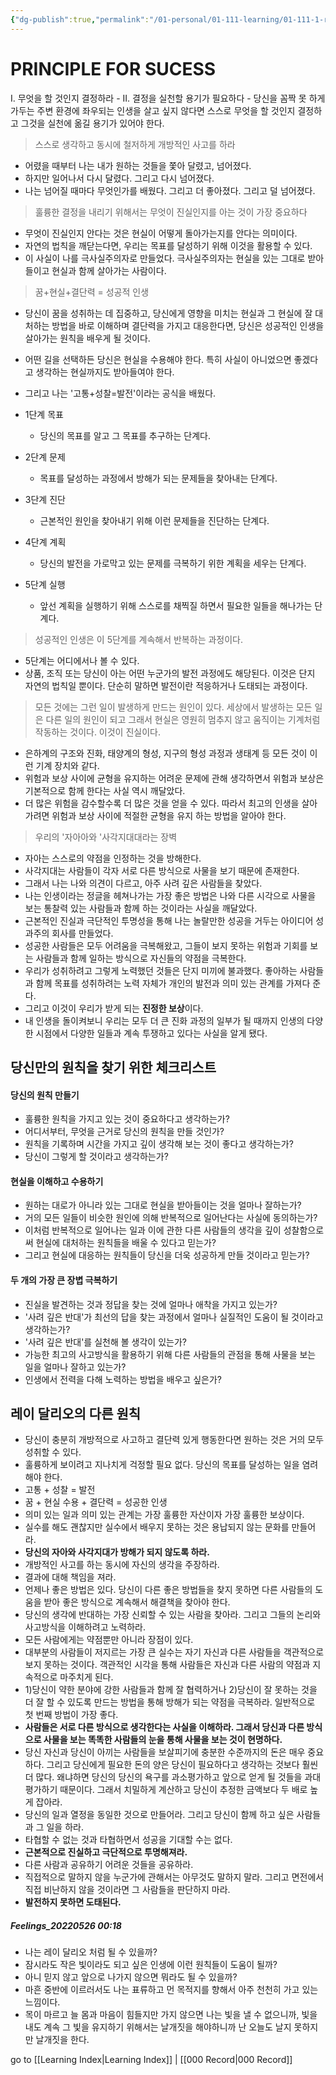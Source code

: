 ```yaml
---
{"dg-publish":true,"permalink":"/01-personal/01-111-learning/01-111-1-reading/01-111-1-1-books-10-k/00002/","dgHomeLink":true,"dgPassFrontmatter":false}
---
```


# PRINCIPLE FOR SUCESS
I. 무엇을 할 것인지 결정하라
	- 
II. 결정을 실천할 용기가 필요하다
	- 당신을 꼼짝 못 하게 가두는 주변 환경에 좌우되는 인생을 살고 싶지 않다면 스스로 무엇을 할 것인지 결정하고 그것을 실천에 옮길 용기가 있어야 한다.

>  스스로 생각하고 동시에 철저하게 개방적인 사고를 하라


- 어렸을 때부터 나는 내가 원하는 것들을 쫓아 달렸고, 넘어졌다.
- 하지만 일어나서 다시 달렸다. 그리고 다시 넘어졌다.
- 나는 넘어질 때마다 무엇인가를 배웠다. 그리고 더 좋아졌다. 그리고 덜 넘어졌다.

> 훌륭한 결정을 내리기 위해서는 무엇이 진실인지를 아는 것이 가장 중요하다

- 무엇이 진실인지 안다는 것은 현실이 어떻게 돌아가는지를 안다는 의미이다.
- 자연의 법칙을 깨닫는다면, 우리는 목표를 달성하기 위해 이것을 활용할 수 있다.
- 이 사실이 나를 극사실주의자로 만들었다. 극사실주의자는 현실을 있는 그대로 받아들이고 현실과 함께 살아가는 사람이다.

> 꿈+현실+결단력 = 성공적 인생

- 당신이 꿈을 성취하는 데 집중하고, 당신에게 영향을 미치는 현실과 그 현실에 잘 대처하는 방법을 바로 이해하며 결단력을 가지고 대응한다면, 당신은 성공적인 인생을 살아가는 원칙을 배우게 될 것이다.
- 어떤 길을 선택하든 당신은 현실을 수용해야 한다. 특히 사실이 아니었으면 좋겠다고 생각하는 현실까지도 받아들여야 한다.
- 그리고 나는 '고통+성찰=발전'이라는 공식을 배웠다.

- 1단계 목표
	- 당신의 목표를 알고 그 목표를 추구하는 단계다.
- 2단계 문제
	- 목표를 달성하는 과정에서 방해가 되는 문제들을 찾아내는 단계다.
- 3단계 진단
	- 근본적인 원인을 찾아내기 위해 이런 문제들을 진단하는 단계다.
- 4단계 계획
	- 당신의 발전을 가로막고 있는 문제를 극복하기 위한 계획을 세우는 단계다.
- 5단계 실행
	- 앞선 계획을 실행하기 위해 스스로를 채찍질 하면서 필요한 일들을 해나가는 단계다.

> 성공적인 인생은 이 5단계를 계속해서 반복하는 과정이다.

- 5단계는 어디에서나 볼 수 있다.
- 상품, 조직 또는 당신이 아는 어떤 누군가의 발전 과정에도 해당된다. 이것은 단지 자연의 법칙일 뿐이다. 단순히 말하면 발전이란 적응하거나 도태되는 과정이다.

> 모든 것에는 그런 일이 발생하게 만드는 원인이 있다. 세상에서 발생하는 모든 일은 다른 일의 원인이 되고 그래서 현실은 영원히 멈추지 않고 움직이는 기계처럼 작동하는 것이다. 이것이 진실이다.

- 은하계의 구조와 진화, 태양계의 형성, 지구의 형성 과정과 생태계 등 모든 것이 이런 기계 장치와 같다.
- 위험과 보상 사이에 균형을 유지하는 어려운 문제에 관해 생각하면서 위험과 보상은 기본적으로 함께 한다는 사실 역시 깨달았다.
- 더 많은 위험을 감수할수록 더 많은 것을 얻을 수 있다. 따라서 최고의 인생을 살아가려면 위험과 보상 사이에 적절한 균형을 유지 하는 방법을 알아야 한다.

> 우리의 '자아아와 '사각지대대라는 장벽

- 자아는 스스로의 약점을 인정하는 것을 방해한다.
- 사각지대는 사람들이 각자 서로 다른 방식으로 사물을 보기 때문에 존재한다.
- 그래서 나는 나와 의견이 다르고, 아주 사려 깊은 사람들을 찾았다.
- 나는 인생이라는 정글을 헤쳐나가는 가장 좋은 방법은 나와 다른 시각으로 사물을 보는 통찰력 있는 사람들과 함께 하는 것이라는 사실을 깨달았다.
- 근본적인 진실과 극단적인 투명성을 통해 나는 놀랄만한 성공을 거두는 아이디어 성과주의 회사를 만들었다.
- 성공한 사람들은 모두 어려움을 극복해왔고, 그들이 보지 못하는 위험과 기회를 보는 사람들과 함께 일하는 방식으로 자신들의 약점을 극복한다.
- 우리가 성취하려고 그렇게 노력했던 것들은 단지 미끼에 불과했다. 좋아하는 사람들과 함께 목표를 성취하려는 노력 자체가 개인의 발전과 의미 있는 관계를 가져다 준다.
- 그리고 이것이 우리가 받게 되는 **진정한 보상**이다.
- 내 인생을 돌이켜보니 우리는 모두 더 큰 진화 과정의 일부가 될 때까지 인생의 다양한 시점에서 다양한 일들과 계속 투쟁하고 있다는 사실을 알게 됐다.

## 당신만의 원칙을 찾기 위한 체크리스트
#### 당신의 원칙 만들기
- 훌륭한 원칙을 가지고 있는 것이 중요하다고 생각하는가?
- 어디서부터, 무엇을 근거로 당신의 원칙을 만들 것인가?
- 원칙을 기록하며 시간을 가지고 깊이 생각해 보는 것이 좋다고 생각하는가?
- 당신이 그렇게 할 것이라고 생각하는가?

#### 현실을 이해하고 수용하기
- 원하는 대로가 아니라 있는 그대로 현실을 받아들이는 것을 얼마나 잘하는가?
- 거의 모든 일들이 비슷한 원인에 의해 반복적으로 일어난다는 사실에 동의하는가?
- 이처럼 반복적으로 일어나는 일과 이에 관한 다른 사람들의 생각을 깊이 성찰함으로써 현실에 대처하는 원칙들을 배울 수 있다고 믿는가?
- 그리고 현실에 대응하는 원칙들이 당신을 더욱 성공하게 만들 것이라고 믿는가?

#### 두 개의 가장 큰 장볍 극복하기
- 진실을 발견하는 것과 정답을 찾는 것에 얼마나 애착을 가지고 있는가?
- '사려 깊은 반대'가 최선의 답을 찾는 과정에서 얼마나 실질적인 도움이 될 것이라고 생각하는가?
- '사려 깊은 반대'를 실천해 볼 생각이 있는가?
- 가능한 최고의 사고방식을 활용하기 위해 다른 사람들의 관점을 통해 사물을 보는 일을 얼마나 잘하고 있는가?
- 인생에서 전력을 다해 노력하는 방법을 배우고 싶은가?

## 레이 달리오의 다른 원칙
- 당신이 충분히 개방적으로 사고하고 결단력 있게 행동한다면 원하는 것은 거의 모두 성취할 수 있다.
- 훌륭하게 보이려고 지나치게 걱정할 필요 없다. 당신의 목표를 달성하는 일을 염려해야 한다.
- 고통 + 성찰 = 발전
- 꿈 + 현실 수용 + 결단력 = 성공한 인생
- 의미 있는 일과 의미 있는 관계는 가장 훌륭한 자산이자 가장 훌륭한 보상이다.
- 실수를 해도 괜찮지만 실수에서 배우지 못하는 것은 용납되지 않는 문화를 만들어라.
- **당신의 자아와 사각지대가 방해가 되지 않도록 하라.**
- 개방적인 사고를 하는 동시에 자신의 생각을 주장하라.
- 결과에 대해 책임을 져라.
- 언제나 좋은 방법은 있다. 당신이 다른 좋은 방법들을 찾지 못하면 다른 사람들의 도움을 받아 좋은 방식으로 계속해서 해결책을 찾아야 한다.
- 당신의 생각에 반대하는 가장 신뢰할 수 있는 사람을 찾아라. 그리고 그들의 논리와 사고방식을 이해하려고 노력하라.
- 모든 사람에게는 약점뿐만 아니라 장점이 있다.
- 대부분의 사람들이 저지르는 가장 큰 실수는 자기 자신과 다른 사람들을 객관적으로 보지 못하는 것이다. 객관적인 시각을 통해 사람들은 자신과 다른 사람의 약점과 지속적으로 마주치게 된다.
- 1)당신이 약한 분야에 강한 사람들과 함께 잘 협력하거나 2)당신이 잘 못하는 것을 더 잘 할 수 있도록 만드는 방법을 통해 방해가 되는 약점을 극복하라. 일반적으로 첫 번째 방법이 가장 좋다.
- **사람들은 서로 다른 방식으로 생각한다는 사실을 이해하라.  그래서 당신과 다른 방식으로 사물을 보는 똑똑한 사람들의 눈을 통해 사물을 보는 것이 현명하다.**
- 당신 자신과 당신이 아끼는 사람들을 보살피기에 충분한 수준까지의 돈은 매우 중요하다. 그리고 당신에게 필요한 돈의 양은 당신이 필요하다고 생각하는 것보다 훨씬 더 많다. 왜냐하면 당신의 당신의 욕구를
과소평가하고 앞으로 얻게 될 것들을 과대평가하기 때문이다. 그래서 치밀하게 계산하고 당신이 추정한 금액보다 두 배로 높게 잡아라.
- 당신의 일과 열정을 동일한 것으로 만들어라. 그리고 당신이 함께 하고 싶은 사람들과 그 일을 하라.
- 타협할 수 없는 것과 타협하면서 성공을 기대할 수는 없다.
- **근본적으로 진실하고 극단적으로 투명해져라.**
- 다른 사람과 공유하기 어려운 것들을 공유하라.
- 직접적으로 말하지 않을 누군가에 관해서는 아무것도 말하지 말라. 그리고 면전에서 직접 비난하지 않을 것이라면 그 사람들을 판단하지 마라.
- **발전하지 못하면 도태된다.**

##### Feelings_20220526 00:18
- 나는 레이 달리오 처럼 될 수 있을까?
- 잠시라도 작은 빛이라도 되고 싶은 인생에 이런 원칙들이 도움이 될까?
- 아니 믿지 않고 앞으로 나가지 않으면 뭐라도 될 수 있을까?
- 마흔 중반에 이르러서도 나는 표류하고 먼 목적지를 향해서 아주 천천히 가고 있는 느낌이다.
- 목이 마르고 늘 몸과 마음이 힘들지만 가지 않으면 나는 빛을 낼 수 없으니까, 빛을 내도 계속 그 빛을 유지하기 위해서는 날개짓을 해야하니까 난 오늘도 날지 못하지만 날개짓을 한다.

go to [[Learning Index|Learning Index]]  | [[000 Record|000 Record]]

